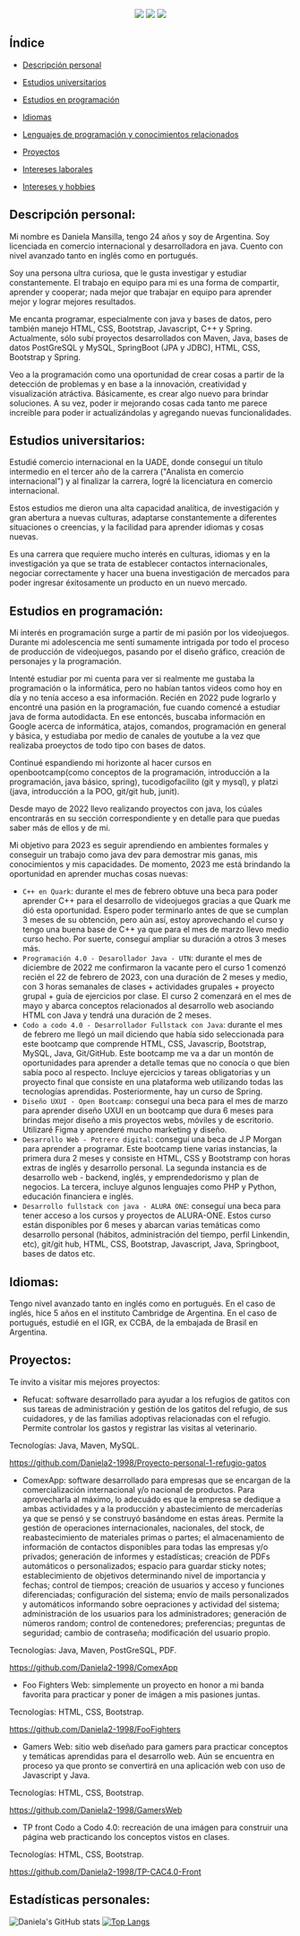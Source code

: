 <p align="center">
   <img src="https://img.shields.io/badge/LENGUAJE BASE-EN%20JAVA-blue">
   <img src="https://img.shields.io/badge/Área 1-%20 PROGRAMACIÓN-red">
   <img src="https://img.shields.io/badge/Área 2-%20 COMERCIO INTERNACIONAL-purple">
 </p>

   

 ## Índice 

* [Descripción personal](#descripción-personal)

* [Estudios universitarios](#Estudios-universitarios)

* [Estudios en programación](#Estudios-programación)

* [Idiomas](#Idiomas)

* [Lenguajes de programación y conocimientos relacionados](#Lenguajes-de-programación-y-conocimientos-relacionados)

* [Proyectos](#Proyectos)

* [Intereses laborales](#intereses-laborales)

* [Intereses y hobbies](#intereses-y-hobbies)


## Descripción personal:
 Mi nombre es Daniela Mansilla, tengo 24 años y soy de Argentina. Soy licenciada en comercio internacional y desarrolladora en java. Cuento con nivel avanzado tanto en inglés como en portugués.
 
 Soy una persona ultra curiosa, que le gusta investigar y estudiar constantemente. El trabajo en equipo para mi es una forma de compartir, aprender y cooperar; nada mejor que trabajar en equipo para aprender mejor y lograr mejores resultados.
 
 Me encanta programar, especialmente con java y bases de datos, pero también manejo HTML, CSS, Bootstrap, Javascript, C++ y Spring. Actualmente, sólo subí proyectos desarrollados con Maven, Java, bases de datos PostGreSQL y MySQL, SpringBoot (JPA y JDBC), HTML, CSS, Bootstrap y Spring. 
 
 Veo a la programación como una oportunidad de crear cosas a partir de la detección de problemas y en base a la innovación, creatividad y visualización atráctiva. Básicamente, es crear algo nuevo para brindar soluciones. A su vez, poder ir mejorando cosas cada tanto me parece increible para poder ir actualizándolas y agregando nuevas funcionalidades.
 
## Estudios universitarios:
Estudié comercio internacional en la UADE, donde conseguí un título intermedio en el tercer año de la carrera ("Analista en comercio internacional") y al finalizar la carrera, logré la licenciatura en comercio internacional. 

Estos estudios me dieron una alta capacidad analítica, de investigación y gran abertura a nuevas culturas, adaptarse constantemente a diferentes situaciones o creencias, y la facilidad para aprender idiomas y cosas nuevas.

Es una carrera que requiere mucho interés en culturas, idiomas y en la investigación ya que se trata de establecer contactos internacionales, negociar correctamente y hacer una buena investigación de mercados para poder ingresar éxitosamente un producto en un nuevo mercado.

## Estudios en programación:
Mi interés en programación surge a partir de mi pasión por los videojuegos. Durante mi adolescencia me sentí sumamente intrigada por todo el proceso de producción de videojuegos, pasando por el diseño gráfico, creación de personajes y la programación. 

Intenté estudiar por mi cuenta para ver si realmente me gustaba la programación o la informática, pero no habían tantos videos como hoy en día y no tenía acceso a esa información. Recién en 2022 pude lograrlo y encontré una pasión en la programación, fue cuando comencé a estudiar java de forma autodidacta. En ese entoncés, buscaba información en Google acerca de informática, atajos, comandos, programación en general y básica, y estudiaba por medio de canales de youtube a la vez que realizaba proeyctos de todo tipo con bases de datos. 

Continué espandiendo mi horizonte al hacer cursos en openbootcamp(como conceptos de la programación, introducción a la programación, java básico, spring), tucodigofacilito (git y mysql), y platzi (java, introducción a la POO, git/git hub, junit).

Desde mayo de 2022 llevo realizando proyectos con java, los cúales encontrarás en su sección correspondiente y en detalle para que puedas saber más de ellos y de mi. 

Mi objetivo para 2023 es seguir aprendiendo en ambientes formales y conseguir un trabajo como java dev para demostrar mis ganas, mis conocimientos y mis capacidades. De momento, 2023 me está brindando la oportunidad en aprender muchas cosas nuevas:

- `C++ en Quark`: durante el mes de febrero obtuve una beca para poder aprender C++ para el desarrollo de videojuegos gracias a que Quark me dió esta oportunidad. Espero poder terminarlo antes de que se cumplan 3 meses de su obtención, pero aún así, estoy aprovechando el curso y tengo una buena base de C++ ya que para el mes de marzo llevo medio curso hecho. Por suerte, conseguí ampliar su duración a otros 3 meses más.
- `Programación 4.0 - Desarollador Java - UTN`: durante el mes de diciembre de 2022 me confirmaron la vacante pero el curso 1 comenzó recién el 22 de febrero de 2023, con una duración de 2 meses y medio, con 3 horas semanales de clases + actividades grupales + proyecto grupal + guía de ejercicios por clase. El curso 2 comenzará en el mes de mayo y abarca conceptos relacionados al desarrollo web asociando HTML con Java y tendrá una duración de 2 meses. 
- `Codo a codo 4.0 - Desarrollador Fullstack con Java`: durante el mes de febrero me llegó un mail diciendo que había sido seleccionada para este bootcamp que comprende HTML, CSS, Javascrip, Bootstrap, MySQL, Java, Git/GitHub. Este bootcamp me va a dar un montón de oportunidades para aprender a detalle temas que no conocía o que bien sabía poco al respecto. Incluye ejercicios y tareas obligatorias y un proyecto final que consiste en una plataforma web utilizando todas las tecnologías aprendidas. Posteriormente, hay un curso de Spring. 
- `Diseño UXUI - Open Bootcamp`: conseguí una beca para el mes de marzo para aprender diseño UXUI en un bootcamp que dura 6 meses para brindas mejor diseño a mis proyectos webs, móviles y de escritorio. Utilizaré Figma y aprenderé mucho marketing y diseño.
- `Desarrollo Web - Potrero digital`: conseguí una beca de J.P Morgan para aprender a programar. Este bootcamp tiene varias instancias, la primera dura 2 meses y consiste en HTML, CSS y Bootstramp con horas extras de inglés y desarrollo personal. La segunda instancia es de desarrollo web - backend, inglés, y emprendedorismo y plan de negocios. La tercera, incluye algunos lenguajes como PHP y Python, educación financiera e inglés. 
- `Desarrollo fullstack con java - ALURA ONE`: conseguí una beca para tener acceso a los cursos y proyectos de ALURA-ONE. Estos curso están disponibles por 6 meses y abarcan varias temáticas como desarrollo personal (hábitos, administración del tiempo, perfil Linkendin, etc), git/git hub, HTML, CSS, Bootstrap, Javascript, Java, Springboot, bases de datos etc.

## Idiomas:
Tengo nivel avanzado tanto en inglés como en portugués. En el caso de inglés, hice 5 años en el instituto Cambridge de Argentina. En el caso de portugués, estudié en el IGR, ex CCBA, de la embajada de Brasil en Argentina.

## Proyectos:
Te invito a visitar mis mejores proyectos:
- Refucat: software desarrollado para ayudar a los refugios de gatitos con sus tareas de administración y gestión de los gatitos del refugio, de sus cuidadores, y de las familias adoptivas relacionadas con el refugio. Permite controlar los gastos y registrar las visitas al veterinario.

Tecnologías: Java, Maven, MySQL.

https://github.com/Daniela2-1998/Proyecto-personal-1-refugio-gatos

- ComexApp: software desarrollado para empresas que se encargan de la comercialización internacional y/o nacional de productos. Para aprovecharla al máximo, lo adecuádo es que la empresa se dedique a ambas actividades y a la producción y abastecimiento de mercaderías ya que se pensó y se construyó basándome en estas áreas. Permite la gestión de operaciones internacionales, nacionales, del stock, de reabastecimiento de materiales primas o partes; el almacenamiento de información de contactos disponibles para todas las empresas y/o privados; generación de informes y estadísticas; creación de PDFs automáticos o personalizados; espacio para guardar sticky notes; establecimiento de objetivos determinando nivel de importancia y fechas; control de tiempos; creación de usuarios y acceso y funciones diferenciadas; configuración del sistema; envío de mails personalizados y automáticos informando sobre oepraciones y actividad del sistema; administración de los usuarios para los administradores; generación de números random; control de contenedores; preferencias; preguntas de seguridad; cambio de contraseña; modificación del usuario propio. 

Tecnologías: Java, Maven, PostGreSQL, PDF.

https://github.com/Daniela2-1998/ComexApp

- Foo Fighters Web: simplemente un proyecto en honor a mi banda favorita para practicar y poner de imágen a mis pasiones juntas.

Tecnologías: HTML, CSS, Bootstrap.

https://github.com/Daniela2-1998/FooFighters



- Gamers Web: sitio web diseñado para gamers para practicar conceptos y temáticas aprendidas para el desarrollo web. Aún se encuentra en proceso ya que pronto se convertirá en una aplicación web con uso de Javascript y Java.

Tecnologías: HTML, CSS, Bootstrap.

https://github.com/Daniela2-1998/GamersWeb

- TP front Codo a Codo 4.0: recreación de una imágen para construir una página web practicando los conceptos vistos en clases.

Tecnologías: HTML, CSS, Bootstrap.

https://github.com/Daniela2-1998/TP-CAC4.0-Front

## Estadísticas personales:
![Daniela's GitHub stats](https://github-readme-stats.vercel.app/api?username=Daniela2-1998&show_icons=true)
[![Top Langs](https://github-readme-stats.vercel.app/api/top-langs/?username=Daniela2-1998&layout=compact)](https://github.com/anuraghazra/github-readme-stats)
